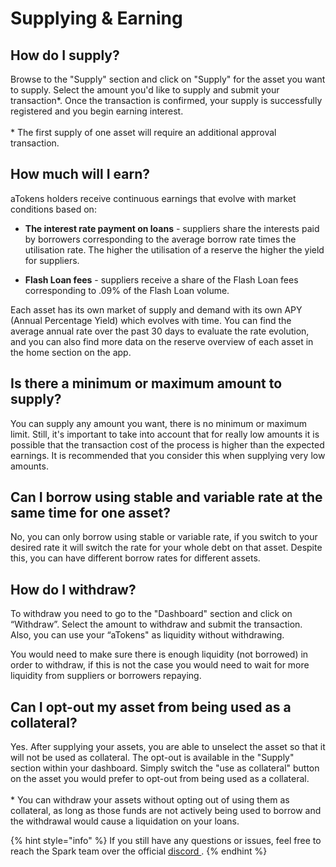 # Supplying & Earning

## How do I supply?

Browse to the "Supply" section and click on "Supply" for the asset you want to supply. Select the amount you'd like to supply and submit your transaction\*. Once the transaction is confirmed, your supply is successfully registered and you begin earning interest.\
\
\* The first supply of one asset will require an additional approval transaction.

## How much will I earn?

aTokens holders receive continuous earnings that evolve with market conditions based on:

* **The interest rate payment on loans** - suppliers share the interests paid by borrowers corresponding to the average borrow rate times the utilisation rate. The higher the utilisation of a reserve the higher the yield for suppliers.

* **Flash Loan fees** - suppliers receive a share of the Flash Loan fees corresponding to .09% of the Flash Loan volume.

Each asset has its own market of supply and demand with its own APY (Annual Percentage Yield) which evolves with time. You can find the average annual rate over the past 30 days to evaluate the rate evolution, and you can also find more data on the reserve overview of each asset in the home section on the app.

## Is there a minimum or maximum amount to supply?

You can supply any amount you want, there is no minimum or maximum limit. Still, it's important to take into account that for really low amounts it is possible that the transaction cost of the process is higher than the expected earnings. It is recommended that you consider this when supplying very low amounts.

## Can I borrow using stable and variable rate at the same time for one asset?

No, you can only borrow using stable or variable rate, if you switch to your desired rate it will switch the rate for your whole debt on that asset. Despite this, you can have different borrow rates for different assets.

## How do I withdraw?

To withdraw you need to go to the "Dashboard" section and click on “Withdraw”. Select the amount to withdraw and submit the transaction. Also, you can use your “aTokens" as liquidity without withdrawing.

You would need to make sure there is enough liquidity (not borrowed) in order to withdraw, if this is not the case you would need to wait for more liquidity from suppliers or borrowers repaying.

## Can I opt-out my asset from being used as a collateral?

Yes. After supplying your assets, you are able to unselect the asset so that it will not be used as collateral. The opt-out is available in the "Supply" section within your dashboard. Simply switch the "use as collateral" button on the asset you would prefer to opt-out from being used as a collateral. \
\
\* You can withdraw your assets without opting out of using them as collateral, as long as those funds are not actively being used to borrow and the withdrawal would cause a liquidation on your loans.

{% hint style="info" %}
If you still have any questions or issues, feel free to reach the Spark team over the official [discord ](https://discord.gg/sqDWzqvdUc).
{% endhint %}
